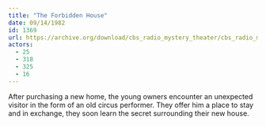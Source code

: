 ```yaml
---
title: "The Forbidden House"
date: 09/14/1982
id: 1369
url: https://archive.org/download/cbs_radio_mystery_theater/cbs_radio_mystery_theater-1351-1399.zip/cbs_radio_mystery_theater-1351-1399%2Fcbsrmt_1369_the_forbidden_house.mp3
actors:
  - 25
  - 318
  - 325
  - 16
---
```

After purchasing a new home, the young owners encounter an unexpected visitor in the form of an old circus performer. They offer him a place to stay and in exchange, they soon learn the secret surrounding their new house.